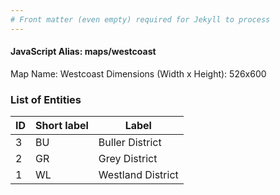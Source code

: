 ```yaml
---
# Front matter (even empty) required for Jekyll to process
---
```


#### JavaScript Alias: maps/westcoast

Map Name: Westcoast
Dimensions (Width x Height): 526x600





### List of Entities

ID | Short label | Label
---|---|---|
3|BU|Buller District
2|GR|Grey District
1|WL|Westland District

